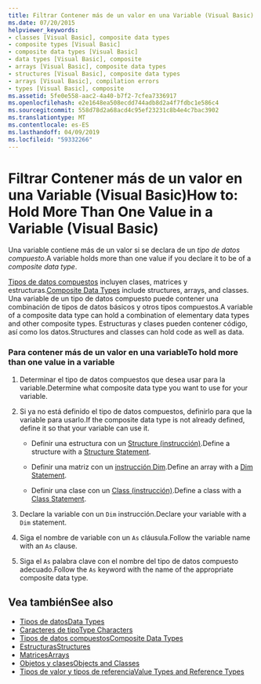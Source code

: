```yaml
---
title: Filtrar Contener más de un valor en una Variable (Visual Basic)
ms.date: 07/20/2015
helpviewer_keywords:
- classes [Visual Basic], composite data types
- composite types [Visual Basic]
- composite data types [Visual Basic]
- data types [Visual Basic], composite
- arrays [Visual Basic], composite data types
- structures [Visual Basic], composite data types
- arrays [Visual Basic], compilation errors
- types [Visual Basic], composite
ms.assetid: 5fe0e558-aac2-4a40-b7f2-7cfea7336917
ms.openlocfilehash: e2e1648ea508ecdd744adb8d2a4f7fdbc1e586c4
ms.sourcegitcommit: 558d78d2a68acd4c95ef23231c8b4e4c7bac3902
ms.translationtype: MT
ms.contentlocale: es-ES
ms.lasthandoff: 04/09/2019
ms.locfileid: "59332266"
---
```

# <a name="how-to-hold-more-than-one-value-in-a-variable-visual-basic"></a><span data-ttu-id="81093-102">Filtrar Contener más de un valor en una Variable (Visual Basic)</span><span class="sxs-lookup"><span data-stu-id="81093-102">How to: Hold More Than One Value in a Variable (Visual Basic)</span></span>
<span data-ttu-id="81093-103">Una variable contiene más de un valor si se declara de un *tipo de datos compuesto*.</span><span class="sxs-lookup"><span data-stu-id="81093-103">A variable holds more than one value if you declare it to be of a *composite data type*.</span></span>  
  
 <span data-ttu-id="81093-104">[Tipos de datos compuestos](../../../../visual-basic/programming-guide/language-features/data-types/composite-data-types.md) incluyen clases, matrices y estructuras.</span><span class="sxs-lookup"><span data-stu-id="81093-104">[Composite Data Types](../../../../visual-basic/programming-guide/language-features/data-types/composite-data-types.md) include structures, arrays, and classes.</span></span> <span data-ttu-id="81093-105">Una variable de un tipo de datos compuesto puede contener una combinación de tipos de datos básicos y otros tipos compuestos.</span><span class="sxs-lookup"><span data-stu-id="81093-105">A variable of a composite data type can hold a combination of elementary data types and other composite types.</span></span> <span data-ttu-id="81093-106">Estructuras y clases pueden contener código, así como los datos.</span><span class="sxs-lookup"><span data-stu-id="81093-106">Structures and classes can hold code as well as data.</span></span>  
  
### <a name="to-hold-more-than-one-value-in-a-variable"></a><span data-ttu-id="81093-107">Para contener más de un valor en una variable</span><span class="sxs-lookup"><span data-stu-id="81093-107">To hold more than one value in a variable</span></span>  
  
1. <span data-ttu-id="81093-108">Determinar el tipo de datos compuestos que desea usar para la variable.</span><span class="sxs-lookup"><span data-stu-id="81093-108">Determine what composite data type you want to use for your variable.</span></span>  
  
2. <span data-ttu-id="81093-109">Si ya no está definido el tipo de datos compuestos, definirlo para que la variable para usarlo.</span><span class="sxs-lookup"><span data-stu-id="81093-109">If the composite data type is not already defined, define it so that your variable can use it.</span></span>  
  
    -   <span data-ttu-id="81093-110">Definir una estructura con un [Structure (instrucción)](../../../../visual-basic/language-reference/statements/structure-statement.md).</span><span class="sxs-lookup"><span data-stu-id="81093-110">Define a structure with a [Structure Statement](../../../../visual-basic/language-reference/statements/structure-statement.md).</span></span>  
  
    -   <span data-ttu-id="81093-111">Definir una matriz con un [instrucción Dim](../../../../visual-basic/language-reference/statements/dim-statement.md).</span><span class="sxs-lookup"><span data-stu-id="81093-111">Define an array with a [Dim Statement](../../../../visual-basic/language-reference/statements/dim-statement.md).</span></span>  
  
    -   <span data-ttu-id="81093-112">Definir una clase con un [Class (instrucción)](../../../../visual-basic/language-reference/statements/class-statement.md).</span><span class="sxs-lookup"><span data-stu-id="81093-112">Define a class with a [Class Statement](../../../../visual-basic/language-reference/statements/class-statement.md).</span></span>  
  
3. <span data-ttu-id="81093-113">Declare la variable con un `Dim` instrucción.</span><span class="sxs-lookup"><span data-stu-id="81093-113">Declare your variable with a `Dim` statement.</span></span>  
  
4. <span data-ttu-id="81093-114">Siga el nombre de variable con un `As` cláusula.</span><span class="sxs-lookup"><span data-stu-id="81093-114">Follow the variable name with an `As` clause.</span></span>  
  
5. <span data-ttu-id="81093-115">Siga el `As` palabra clave con el nombre del tipo de datos compuesto adecuado.</span><span class="sxs-lookup"><span data-stu-id="81093-115">Follow the `As` keyword with the name of the appropriate composite data type.</span></span>  
  
## <a name="see-also"></a><span data-ttu-id="81093-116">Vea también</span><span class="sxs-lookup"><span data-stu-id="81093-116">See also</span></span>

- [<span data-ttu-id="81093-117">Tipos de datos</span><span class="sxs-lookup"><span data-stu-id="81093-117">Data Types</span></span>](../../../../visual-basic/language-reference/data-types/index.md)
- [<span data-ttu-id="81093-118">Caracteres de tipo</span><span class="sxs-lookup"><span data-stu-id="81093-118">Type Characters</span></span>](../../../../visual-basic/programming-guide/language-features/data-types/type-characters.md)
- [<span data-ttu-id="81093-119">Tipos de datos compuestos</span><span class="sxs-lookup"><span data-stu-id="81093-119">Composite Data Types</span></span>](../../../../visual-basic/programming-guide/language-features/data-types/composite-data-types.md)
- [<span data-ttu-id="81093-120">Estructuras</span><span class="sxs-lookup"><span data-stu-id="81093-120">Structures</span></span>](../../../../visual-basic/programming-guide/language-features/data-types/structures.md)
- [<span data-ttu-id="81093-121">Matrices</span><span class="sxs-lookup"><span data-stu-id="81093-121">Arrays</span></span>](../../../../visual-basic/programming-guide/language-features/arrays/index.md)
- [<span data-ttu-id="81093-122">Objetos y clases</span><span class="sxs-lookup"><span data-stu-id="81093-122">Objects and Classes</span></span>](../../../../visual-basic/programming-guide/language-features/objects-and-classes/index.md)
- [<span data-ttu-id="81093-123">Tipos de valor y tipos de referencia</span><span class="sxs-lookup"><span data-stu-id="81093-123">Value Types and Reference Types</span></span>](../../../../visual-basic/programming-guide/language-features/data-types/value-types-and-reference-types.md)
